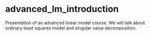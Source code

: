 # advanced_lm_introduction

Presentation of an advanced linear model course.
We will talk about ordinary least squares model and singular value decomposition.
